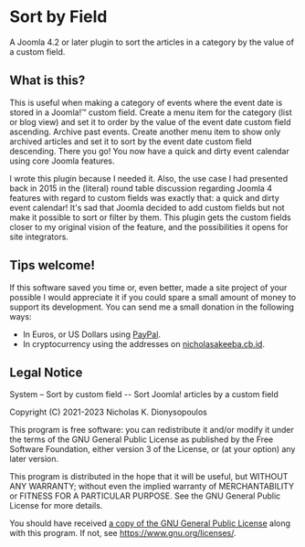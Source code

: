 # Sort by Field

A Joomla 4.2 or later plugin to sort the articles in a category by the value of a custom field.

## What is this?

This is useful when making a category of events where the event date is stored in a Joomla!™ custom field. Create a menu
item for the category (list or blog view) and set it to order by the value of the event date custom field ascending.
Archive past events. Create another menu item to show only archived articles and set it to sort by the event date custom
field descending. There you go! You now have a quick and dirty event calendar using core Joomla features.

I wrote this plugin because I needed it. Also, the use case I had presented back in 2015 in the (literal) round table
discussion regarding Joomla 4 features with regard to custom fields was exactly that: a quick and dirty event calendar!
It's sad that Joomla decided to add custom fields but not make it possible to sort or filter by them. This plugin gets
the custom fields closer to my original vision of the feature, and the possibilities it opens for site integrators.

## Tips welcome!

If this software saved you time or, even better, made a site project of your possible I would appreciate it if you could spare a small amount of money to support its development. You can send me a small donation in the following ways:

* In Euros, or US Dollars using [PayPal](https://paypal.me/nicholasakeeba).
* In cryptocurrency using the addresses on [nicholasakeeba.cb.id](https://profile.coinbase.com/nicholasakeeba.cb.id).

## Legal Notice

System – Sort by custom field -- Sort Joomla! articles by a custom field

Copyright (C) 2021-2023   Nicholas K. Dionysopoulos

This program is free software: you can redistribute it and/or modify it under the terms of the GNU General Public License as published by the Free Software Foundation, either version 3 of the License, or (at your option) any later version.

This program is distributed in the hope that it will be useful, but WITHOUT ANY WARRANTY; without even the implied warranty of MERCHANTABILITY or FITNESS FOR A PARTICULAR PURPOSE.  See the GNU General Public License for more details.

You should have received [a copy of the GNU General Public License](plugins/system/sortbyfield/LICENSE) along with this program.  If not, see <https://www.gnu.org/licenses/>.